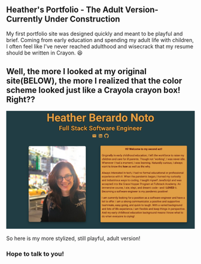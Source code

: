 ## Heather's Portfolio - The Adult Version- Currently Under Construction

My first portfolio site was designed quickly and meant to be playful and brief. Coming from early education and spending my adult life with children, I often feel like I've never reached adulthood and wisecrack that my resume should be written in Crayon. :laughing:

## Well, the more I looked at my original site(BELOW), the more I realized that the color scheme looked just like a Crayola crayon box! Right??

![original portfolio site](src/images/PlayfulPortfolio/firstPage.png)

So here is my more stylized, still playful, adult version!

### Hope to talk to you!
